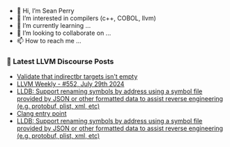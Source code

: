 - 👋 Hi, I’m Sean Perry
- 👀 I’m interested in compilers (c++, COBOL, llvm)
- 🌱 I’m currently learning ...
- 💞️ I’m looking to collaborate on ...
- 📫 How to reach me ...

<!---
s66perry/s66perry is a ✨ special ✨ repository because its `README.md` (this file) appears on your GitHub profile.
You can click the Preview link to take a look at your changes.
--->
### 📕 Latest LLVM Discourse Posts

<!-- DISCOURSE-LLVM:START -->
- [Validate that indirectbr targets isn&#39;t empty](https://discourse.llvm.org/t/validate-that-indirectbr-targets-isnt-empty/80410#post_2)
- [LLVM Weekly - #552, July 29th 2024](https://discourse.llvm.org/t/llvm-weekly-552-july-29th-2024/80436#post_1)
- [LLDB: Support renaming symbols by address using a symbol file provided by JSON or other formatted data to assist reverse engineering &lpar;e.g. protobuf, plist, xml, etc&rpar;](https://discourse.llvm.org/t/lldb-support-renaming-symbols-by-address-using-a-symbol-file-provided-by-json-or-other-formatted-data-to-assist-reverse-engineering-e-g-protobuf-plist-xml-etc/80355#post_10)
- [Clang entry point](https://discourse.llvm.org/t/clang-entry-point/80432#post_5)
- [LLDB: Support renaming symbols by address using a symbol file provided by JSON or other formatted data to assist reverse engineering &lpar;e.g. protobuf, plist, xml, etc&rpar;](https://discourse.llvm.org/t/lldb-support-renaming-symbols-by-address-using-a-symbol-file-provided-by-json-or-other-formatted-data-to-assist-reverse-engineering-e-g-protobuf-plist-xml-etc/80355#post_9)
<!-- DISCOURSE-LLVM:END -->
